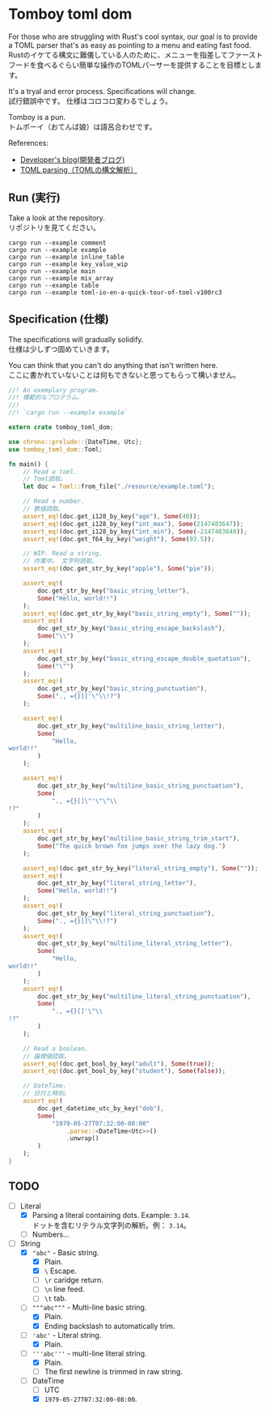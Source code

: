 # Tomboy toml dom

For those who are struggling with Rust's cool syntax, our goal is to provide a TOML parser that's as easy as pointing to a menu and eating fast food.  
Rustのイケてる構文に難儀している人のために、メニューを指差してファーストフードを食べるぐらい簡単な操作のTOMLパーサーを提供することを目標とします。  

It's a tryal and error process. Specifications will change.  
試行錯誤中です。 仕様はコロコロ変わるでしょう。  

Tomboy is a pun.  
トムボーイ（おてんば娘）は語呂合わせです。  

References:  

* [Developer's blog(開発者ブログ)](https://crieit.net/drafts/5f8094a14a0cf)
* [TOML parsing（TOMLの構文解析）](https://crieit.net/posts/TOML-parsing-TOML)

## Run (実行)

Take a look at the repository.  
リポジトリを見てください。  

```shell
cargo run --example comment
cargo run --example example
cargo run --example inline_table
cargo run --example key_value_wip
cargo run --example main
cargo run --example mix_array
cargo run --example table
cargo run --example toml-io-en-a-quick-tour-of-toml-v100rc3
```

## Specification (仕様)

The specifications will gradually solidify.  
仕様は少しずつ固めていきます。  

You can think that you can't do anything that isn't written here.  
ここに書かれていないことは何もできないと思ってもらって構いません。  

```rust
//! An exemplary program.
//! 模範的なプログラム。
//!
//! `cargo run --example example`

extern crate tomboy_toml_dom;

use chrono::prelude::{DateTime, Utc};
use tomboy_toml_dom::Toml;

fn main() {
    // Read a toml.
    // Toml読取。
    let doc = Toml::from_file("./resource/example.toml");

    // Read a number.
    // 数値読取。
    assert_eq!(doc.get_i128_by_key("age"), Some(40));
    assert_eq!(doc.get_i128_by_key("int_max"), Some(2147483647));
    assert_eq!(doc.get_i128_by_key("int_min"), Some(-2147483648));
    assert_eq!(doc.get_f64_by_key("weight"), Some(93.5));

    // WIP. Read a string.
    // 作業中。 文字列読取。
    assert_eq!(doc.get_str_by_key("apple"), Some("pie"));

    assert_eq!(
        doc.get_str_by_key("basic_string_letter"),
        Some("Hello, world!!")
    );
    assert_eq!(doc.get_str_by_key("basic_string_empty"), Some(""));
    assert_eq!(
        doc.get_str_by_key("basic_string_escape_backslash"),
        Some("\\")
    );
    assert_eq!(
        doc.get_str_by_key("basic_string_escape_double_quotation"),
        Some("\"")
    );
    assert_eq!(
        doc.get_str_by_key("basic_string_punctuation"),
        Some("., ={}[]'\"\\!?")
    );

    assert_eq!(
        doc.get_str_by_key("multiline_basic_string_letter"),
        Some(
            "Hello,
world!!"
        )
    );

    assert_eq!(
        doc.get_str_by_key("multiline_basic_string_punctuation"),
        Some(
            "., ={}[]\"'\"\"\\
!?"
        )
    );
    assert_eq!(
        doc.get_str_by_key("multiline_basic_string_trim_start"),
        Some("The quick brown fox jumps over the lazy dog.")
    );

    assert_eq!(doc.get_str_by_key("literal_string_empty"), Some(""));
    assert_eq!(
        doc.get_str_by_key("literal_string_letter"),
        Some("Hello, world!!")
    );
    assert_eq!(
        doc.get_str_by_key("literal_string_punctuation"),
        Some("., ={}[]\"\\!?")
    );
    assert_eq!(
        doc.get_str_by_key("multiline_literal_string_letter"),
        Some(
            "Hello,
world!!"
        )
    );
    assert_eq!(
        doc.get_str_by_key("multiline_literal_string_punctuation"),
        Some(
            "., ={}[]'\"\\
!?"
        )
    );

    // Read a boolean.
    // 論理値読取。
    assert_eq!(doc.get_bool_by_key("adult"), Some(true));
    assert_eq!(doc.get_bool_by_key("student"), Some(false));

    // DateTime.
    // 日付と時刻。
    assert_eq!(
        doc.get_datetime_utc_by_key("dob"),
        Some(
            "1979-05-27T07:32:00-08:00"
                .parse::<DateTime<Utc>>()
                .unwrap()
        )
    );
}
```

## TODO

* [ ] Literal
  * [x] Parsing a literal containing dots. Example: `3.14`.  
      ドットを含むリテラル文字列の解析。例： `3.14`。
  * [ ] Numbers...
* [ ] String
  * [x] `"abc"` - Basic string.
    * [x] Plain.
    * [x] `\` Escape.
    * [ ] `\r` caridge return.
    * [ ] `\n` line feed.
    * [ ] `\t` tab.
  * [ ] `"""abc"""` - Multi-line basic string.
    * [x] Plain.
    * [x] Ending backslash to automatically trim.
  * [ ] `'abc'` - Literal string.
    * [x] Plain.
  * [ ] `'''abc'''` - multi-line literal string.
    * [x] Plain.
    * [ ] The first newline is trimmed in raw string.
  * [ ] DateTime
    * [ ]  UTC
      * [x] `1979-05-27T07:32:00-08:00`.
